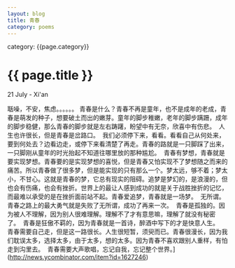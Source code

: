 ```yaml
---
layout: blog
title: 青春
category: poems
---
```

category: {{page.category}}

{{ page.title }}
================  

<p class="meta">21 July  - Xi'an</p>

聒噪，不安，焦虑。。。。。。 青春是什么？青春不再是童年，也不是成年的老成，青春是萌发的种子，想要破土而出的嫩芽。童年的脚步稚嫩，老年的脚步蹒跚，成年的脚步稳健，那么青春的脚步就是左右踌躇，盼望中有无奈，欣喜中有伤悲。   人生也许很长，但是青春是岔路口。   我们必须停下来，看看。看看自己从何处来，要到何处去？边看边走，或停下来看清楚了再走。青春的路就是一只脚踩了出来，一只脚刚从童年的时光抬起不知道往哪里放的那种尴尬。   青春有梦想，青春就是要实现梦想。青春要的是实现梦想的喜悦，但是青春又怕实现不了梦想随之而来的痛苦。所以青春做了很多梦，但是能实现的只有那么一个。梦太远，够不着；梦太小，不甘心。这就是青春的梦，它总有现实的阻碍。追梦是梦幻的，是浪漫的，但也会有伤痛，也会有挫折。世界上的最让人感到成功的就是关于战胜挫折的记忆，而最难以承受的是在挫折面前站不起。青春爱追梦，青春就是一场梦。   无所谓。青春之路上的最大勇气就是失败了无所谓，成功了再来一次。   青春是孤独的。因为被人不理解，因为别人很难理解。理解不了才有意思嘛，理解了就没有秘密了。   青春是狂傲不羁的，因为青春就是一首诗，醉酒中写下的才是快意人生。   青春需要自己走，但是这一路很长。人生很短暂，须臾而已。青春很漫长，因为我们耽误太多，选择太多，由于太多，想的太多。因为青春不喜欢跟别人重样，有怕走到沟里去。   青春需要大声歌唱，忘记自我，忘记整个世界。](http://news.ycombinator.com/item?id=1627246)